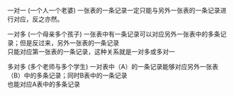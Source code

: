 一对一  (一个人一个老婆)
一张表的一条记录一定只能与另外一张表的一条记录进行对应，反之亦然。  

一对多  (一个母亲多个孩子)
一张表中有一条记录可以对应另外一张表中的多条记录；但是反过来，另外一张表的一条记录  
只能对应第一张表的一条记录，这种关系就是一对多或多对一  

多对多  (多个老师与多个学生)
一对表中（A）的一条记录能够对应另外一张表（B）中的多条记录；同时B表中的一条记录  
也能对应A表中的多条记录  
